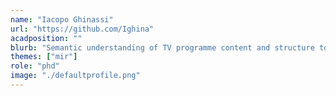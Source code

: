 ```yaml
---
name: "Iacopo Ghinassi"
url: "https://github.com/Ighina"
acadposition: ""
blurb: "Semantic understanding of TV programme content and structure to enable automatic enhancement and adjustment"
themes: ["mir"]
role: "phd"
image: "./defaultprofile.png"
---
```

